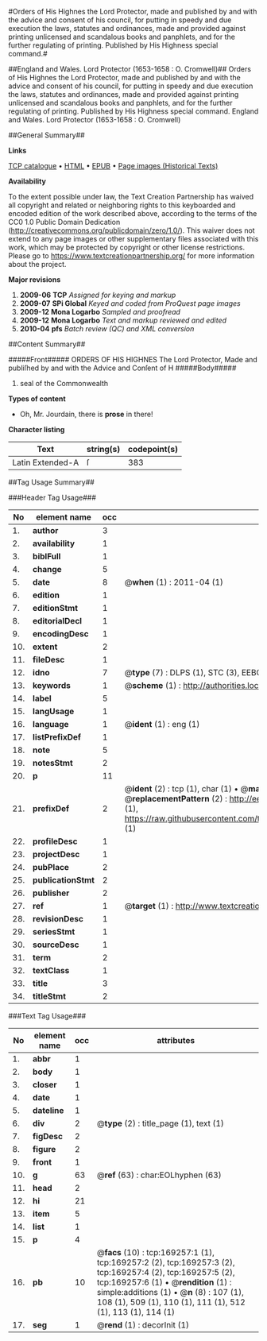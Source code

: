 #Orders of His Highnes the Lord Protector, made and published by and with the advice and consent of his council, for putting in speedy and due execution the laws, statutes and ordinances, made and provided against printing unlicensed and scandalous books and panphlets, and for the further regulating of printing. Published by His Highness special command.#

##England and Wales. Lord Protector (1653-1658 : O. Cromwell)##
Orders of His Highnes the Lord Protector, made and published by and with the advice and consent of his council, for putting in speedy and due execution the laws, statutes and ordinances, made and provided against printing unlicensed and scandalous books and panphlets, and for the further regulating of printing. Published by His Highness special command.
England and Wales. Lord Protector (1653-1658 : O. Cromwell)

##General Summary##

**Links**

[TCP catalogue](http://www.ota.ox.ac.uk/tcp/)  • 
[HTML](http://tei.it.ox.ac.uk/tcp/Texts-HTML/free/A80/A80984.html)  • 
[EPUB](http://tei.it.ox.ac.uk/tcp/Texts-EPUB/free/A80/A80984.epub) • 
[Page images (Historical Texts)](https://historicaltexts.jisc.ac.uk/eebo-99869339e)

**Availability**

To the extent possible under law, the Text Creation Partnership has waived all copyright and related or neighboring rights to this keyboarded and encoded edition of the work described above, according to the terms of the CC0 1.0 Public Domain Dedication (http://creativecommons.org/publicdomain/zero/1.0/). This waiver does not extend to any page images or other supplementary files associated with this work, which may be protected by copyright or other license restrictions. Please go to https://www.textcreationpartnership.org/ for more information about the project.

**Major revisions**

1. __2009-06__ __TCP__ *Assigned for keying and markup*
1. __2009-07__ __SPi Global__ *Keyed and coded from ProQuest page images*
1. __2009-12__ __Mona Logarbo__ *Sampled and proofread*
1. __2009-12__ __Mona Logarbo__ *Text and markup reviewed and edited*
1. __2010-04__ __pfs__ *Batch review (QC) and XML conversion*

##Content Summary##

#####Front#####
ORDERS OF HIS HIGHNES The Lord Protector, Made and publiſhed by and with the Advice and Conſent of H
#####Body#####

1. seal of the Commonwealth

**Types of content**

  * Oh, Mr. Jourdain, there is **prose** in there!

**Character listing**


|Text|string(s)|codepoint(s)|
|---|---|---|
|Latin Extended-A|ſ|383|

##Tag Usage Summary##

###Header Tag Usage###

|No|element name|occ|attributes|
|---|---|---|---|
|1.|__author__|3||
|2.|__availability__|1||
|3.|__biblFull__|1||
|4.|__change__|5||
|5.|__date__|8| @__when__ (1) : 2011-04 (1)|
|6.|__edition__|1||
|7.|__editionStmt__|1||
|8.|__editorialDecl__|1||
|9.|__encodingDesc__|1||
|10.|__extent__|2||
|11.|__fileDesc__|1||
|12.|__idno__|7| @__type__ (7) : DLPS (1), STC (3), EEBO-CITATION (1), PROQUEST (1), VID (1)|
|13.|__keywords__|1| @__scheme__ (1) : http://authorities.loc.gov/ (1)|
|14.|__label__|5||
|15.|__langUsage__|1||
|16.|__language__|1| @__ident__ (1) : eng (1)|
|17.|__listPrefixDef__|1||
|18.|__note__|5||
|19.|__notesStmt__|2||
|20.|__p__|11||
|21.|__prefixDef__|2| @__ident__ (2) : tcp (1), char (1)  •  @__matchPattern__ (2) : ([0-9\-]+):([0-9IVX]+) (1), (.+) (1)  •  @__replacementPattern__ (2) : http://eebo.chadwyck.com/downloadtiff?vid=$1&page=$2 (1), https://raw.githubusercontent.com/textcreationpartnership/Texts/master/tcpchars.xml#$1 (1)|
|22.|__profileDesc__|1||
|23.|__projectDesc__|1||
|24.|__pubPlace__|2||
|25.|__publicationStmt__|2||
|26.|__publisher__|2||
|27.|__ref__|1| @__target__ (1) : http://www.textcreationpartnership.org/docs/. (1)|
|28.|__revisionDesc__|1||
|29.|__seriesStmt__|1||
|30.|__sourceDesc__|1||
|31.|__term__|2||
|32.|__textClass__|1||
|33.|__title__|3||
|34.|__titleStmt__|2||


###Text Tag Usage###

|No|element name|occ|attributes|
|---|---|---|---|
|1.|__abbr__|1||
|2.|__body__|1||
|3.|__closer__|1||
|4.|__date__|1||
|5.|__dateline__|1||
|6.|__div__|2| @__type__ (2) : title_page (1), text (1)|
|7.|__figDesc__|2||
|8.|__figure__|2||
|9.|__front__|1||
|10.|__g__|63| @__ref__ (63) : char:EOLhyphen (63)|
|11.|__head__|2||
|12.|__hi__|21||
|13.|__item__|5||
|14.|__list__|1||
|15.|__p__|4||
|16.|__pb__|10| @__facs__ (10) : tcp:169257:1 (1), tcp:169257:2 (2), tcp:169257:3 (2), tcp:169257:4 (2), tcp:169257:5 (2), tcp:169257:6 (1)  •  @__rendition__ (1) : simple:additions (1)  •  @__n__ (8) : 107 (1), 108 (1), 509 (1), 110 (1), 111 (1), 512 (1), 113 (1), 114 (1)|
|17.|__seg__|1| @__rend__ (1) : decorInit (1)|
